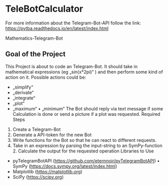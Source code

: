 # TeleBotCalculator

For more information about the Telegram-Bot-API follow the link:
  https://pytba.readthedocs.io/en/latest/index.html


Mathematics-Telegram-Bot 
## Goal of the Project
This Project is about to code an Telegram-Bot. It should take in mathematical expressions (eg „sin(x*2pi)“ ) and then perform some kind of action on it.
Possible actions could be: 
- „simplify“
- „derivate“
- „integrate“
- „plot“
- „maximum“ • „minimum“
The Bot should reply via text message if some Calculation is done or send a picture if a plot was requested.
Required Steps
1. Create a Telegram-Bot
1. Generate a API-token for the new Bot
2. Write functions for the Bot so that he can react to different requests.
1. Take in an expression by parsing the input-string to an SymPy-function 2. Calculate the output for the requested operation
Libraries to Use

- pyTelegramBotAPI (https://github.com/eternnoir/pyTelegramBotAPI) • SymPy (https://docs.sympy.org/latest/index.html)
- Matplotlib (https://matplotlib.org)
- SciPy (https://scipy.org)
